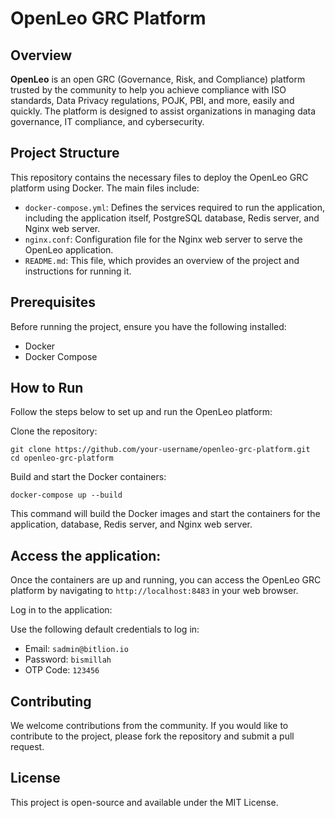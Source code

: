# OpenLeo GRC Platform

## Overview
**OpenLeo** is an open GRC (Governance, Risk, and Compliance) platform trusted by the community to help you achieve compliance with ISO standards, Data Privacy regulations, POJK, PBI, and more, easily and quickly. The platform is designed to assist organizations in managing data governance, IT compliance, and cybersecurity.

## Project Structure
This repository contains the necessary files to deploy the OpenLeo GRC platform using Docker. The main files include:

- `docker-compose.yml`: Defines the services required to run the application, including the application itself, PostgreSQL database, Redis server, and Nginx web server.<br />
- `nginx.conf`: Configuration file for the Nginx web server to serve the OpenLeo application.<br />
- `README.md`: This file, which provides an overview of the project and instructions for running it.<br />

## Prerequisites
Before running the project, ensure you have the following installed:

- Docker <br />
- Docker Compose <br />

## How to Run
Follow the steps below to set up and run the OpenLeo platform:

Clone the repository:
```
git clone https://github.com/your-username/openleo-grc-platform.git
cd openleo-grc-platform
```

Build and start the Docker containers:
```
docker-compose up --build
```

This command will build the Docker images and start the containers for the application, database, Redis server, and Nginx web server.

## Access the application:

Once the containers are up and running, you can access the OpenLeo GRC platform by navigating to `http://localhost:8483` in your web browser.

Log in to the application:

Use the following default credentials to log in:

- Email: `sadmin@bitlion.io` <br />
- Password: `bismillah` <br />
- OTP Code: `123456` <br />

## Contributing
We welcome contributions from the community. If you would like to contribute to the project, please fork the repository and submit a pull request.

## License
This project is open-source and available under the MIT License.
